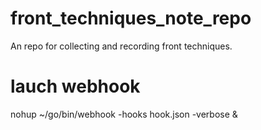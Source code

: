# front_techniques_note_repo
An repo for collecting and recording front techniques.

# lauch webhook
nohup ~/go/bin/webhook -hooks hook.json -verbose &
